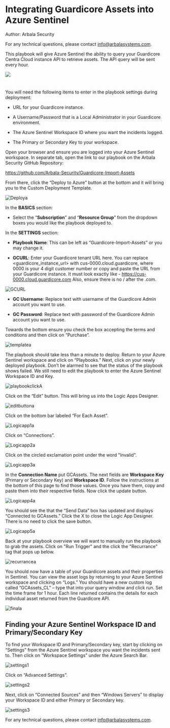 # Integrating Guardicore Assets into Azure Sentinel 

Author: Arbala Security

For any technical questions, please contact info@arbalasystems.com.

This playbook will give Azure Sentinel the ability to query your Guardicore Centra Cloud instance API to retrieve assets. The API query will be sent every hour.


<a href="https://portal.azure.com/#create/Microsoft.Template/uri/https%3A%2F%2Fraw.githubusercontent.com%2FArbala-Security%2FGuardicore-Import-Assets%2Fmaster%2Fazuredeploy.json" target="_blank">
    <img src="https://aka.ms/deploytoazurebutton""/>
</a>


#

You will need the following items to enter in the playbook settings during deployment: 

* URL for your Guardicore instance. 

* A Username/Password that is a Local Administrator in your Guardicore environment. 

* The Azure Sentinel Workspace ID where you want the incidents logged. 

* The Primary or Secondary Key to your workspace. 

Open your browser and ensure you are logged into your Azure Sentinel workspace. In separate tab, open the link to our playbook on the Arbala Security GitHub Repository:

https://github.com/Arbala-Security/Guardicore-Import-Assets


From there, click the “Deploy to Azure” button at the bottom and it will bring you to the Custom Deployment Template.

![Deploya](Images/deploya.png)

In the **BASICS** section:  

* Select the “**Subscription**” and “**Resource Group**” from the dropdown boxes you would like the playbook deployed to.  

In the **SETTINGS** section:   

* **Playbook Name**: This can be left as “Guardicore-Import-Assets” or you may change it.  

* **GCURL**: Enter your Guardicore tenant URL here. You can replace <guardicore_instance_url> with cus-0000.cloud.guardicore, where 0000 is your 4 digit customer number or copy and paste the URL from your Guardicore instance. It must look exactly like - https://cus-0000.cloud.guardicore.com  Also, ensure there is no / after the .com. 

![GCURL](Images/GCURL.png)

* **GC Username**: Replace text with username of the Guardicore Admin account you want to use. 

* **GC Password**: Replace text with password of the Guardicore Admin account you want to use. 

Towards the bottom ensure you check the box accepting the terms and conditions and then click on “Purchase”. 

![templatea](Images/templatea.png)

The playbook should take less than a minute to deploy. Return to your Azure Sentinel workspace and click on “Playbooks.” Next, click on your newly deployed playbook. Don’t be alarmed to see that the status of the playbook shows failed. We still need to edit the playbook to enter the Azure Sentinel Workspace ID and Key.  

![playbookclickA](Images/playbookclicka.png)

Click on the “Edit” button. This will bring us into the Logic Apps Designer.

![editbuttona](Images/editbuttona.png)

Click on the bottom bar labeled “For Each Asset”. 

![Logicapp1a](Images/Logicapp1a.png)

Click on “Connections”.  

![Logicapp2a](Images/Logicapp2a.png)

Click on the circled exclamation point under the word "Invalid". 

![Logicapp3a](Images/Logicapp3a.png)

In the **Connection Name** put GCAssets. The next fields are **Workspace Key** (Primary or Secondary Key) and **Workspace ID**. Follow the instructions at the bottom of this page to find those values. Once you have them, copy and paste them into their respective fields. Now click the update button.  

![Logicapp4a](Images/Logicapp4a.png)

You should see the that the “Send Data” box has updated and displays “Connected to GCAssets.” Click the X to close the Logic App Designer. There is no need to click the save button.  

![Logicapp5a](Images/Logicapp5a.png)

Back at your playbook overview we will want to manually run the playbook to grab the assets. Click on "Run Trigger" and the click the "Recurrance" tag that pops up below.

![recurrancea](Images/recurrancea.png)

You should now have a table of your Guardicore assets and their properties in Sentinel. You can view the asset logs by returning to your Azure Sentinel workspace and clicking on “Logs.” You should have a new custom log called “GCAssets_CL” – type that into your query window and click run. Set the time frame for 1 hour. Each line returned contains the details for each individual asset returned from the Guardicore API. 

![finala](Images/finala.png)

## Finding your Azure Sentinel Workspace ID and Primary/Secondary Key 

To find your Workspace ID and Primary/Secondary key, start by clicking on “Settings” from the Azure Sentinel workspace you want the incidents sent to. Then click on “Workspace Settings” under the Azure Search Bar. 

![settings1](Images/settings1.png)

Click on “Advanced Settings”. 

![settings2](Images/settings2.png)


Next, click on “Connected Sources” and then “Windows Servers” to display your Workspace ID and either Primary or Secondary key. 

![settings3](Images/settings3.png)

For any technical questions, please contact info@arbalasystems.com.
